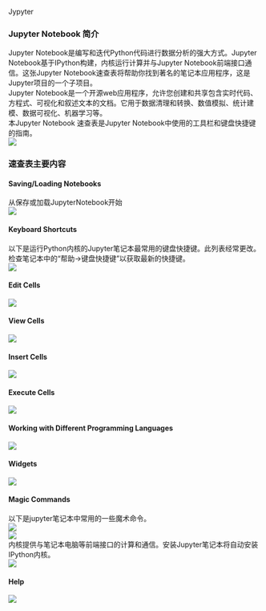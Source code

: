 Jypyter
<a name="PA3V2"></a>
### Jupyter Notebook 简介
Jupyter Notebook是编写和迭代Python代码进行数据分析的强大方式。Jupyter Notebook基于IPython构建，内核运行计算并与Jupyter Notebook前端接口通信。这张Jupyter Notebook速查表将帮助你找到著名的笔记本应用程序，这是Jupyter项目的一个子项目。<br />Jupyter Notebook是一个开源web应用程序，允许您创建和共享包含实时代码、方程式、可视化和叙述文本的文档。它用于数据清理和转换、数值模拟、统计建模、数据可视化、机器学习等。<br />本Jupyter Notebook 速查表是Jupyter Notebook中使用的工具栏和键盘快捷键的指南。<br />![](./img/1640219807997-0c1ea6c1-1adc-4d80-8f18-01d4338f72cb.webp)
<a name="BnrLh"></a>
### 速查表主要内容
<a name="dVJSp"></a>
#### Saving/Loading Notebooks
从保存或加载JupyterNotebook开始<br />![](./img/1640219808012-2d554b61-0772-4338-9d5c-527e106b572d.webp)
<a name="G5Qqt"></a>
#### Keyboard Shortcuts
以下是运行Python内核的Jupyter笔记本最常用的键盘快捷键。此列表经常更改。检查笔记本中的“帮助->键盘快捷键”以获取最新的快捷键。<br />![](./img/1640219808081-66ec4844-334f-4abd-8b41-8b6a6c0aff1c.webp)
<a name="feTrh"></a>
#### Edit Cells
![](./img/1640219808169-a0ae9ee9-b442-42d8-9f0b-3593f77248ca.webp)
<a name="TIM7v"></a>
#### View Cells
![](./img/1640219808061-b981237e-f0c5-47fd-9b7a-efac757764f5.webp)
<a name="PaK1x"></a>
#### Insert Cells
![](./img/1640219808773-96fd5ce6-7020-4bc8-bb20-d1abf65fe41b.webp)
<a name="BlszJ"></a>
#### Execute Cells
![](./img/1640219808563-940dcca3-c0cc-434f-a0ce-84560f19bbda.webp)
<a name="LbW5M"></a>
#### Working with Different Programming Languages
![](./img/1640219808859-d820c76d-f07c-44c2-85e3-660c47f1bd95.webp)
<a name="C3sv7"></a>
#### Widgets
![](./img/1640219808751-dbb26d62-9a15-486d-b5af-507bce0cf350.webp)
<a name="m0QMT"></a>
#### Magic Commands
以下是jupyter笔记本中常用的一些魔术命令。<br />![](./img/1640219808617-9c5bde8c-9bb7-41e1-b082-d07125331a29.webp)<br />![](./img/1640219809150-6794ea99-1d19-4a44-87c2-113b365f36e3.webp)<br />内核提供与笔记本电脑等前端接口的计算和通信。安装Jupyter笔记本将自动安装IPython内核。<br />![](./img/1640219809187-b842d8f6-5df7-4c56-a6e8-b736a736492b.webp)
<a name="zmGZZ"></a>
#### Help
![](./img/1640219809285-354c902d-d05e-484c-a042-a449c32d4349.webp)
